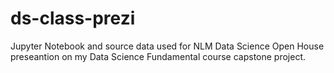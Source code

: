 # ds-class-prezi
Jupyter Notebook and source data used for NLM Data Science Open House preseantion on my Data Science Fundamental course capstone project.
